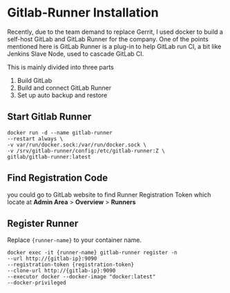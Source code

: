 # Gitlab-Runner Installation
Recently, due to the team demand to replace Gerrit, I used docker to build a self-host GitLab and GitLab Runner for the company. One of the points mentioned here is GitLab Runner is a plug-in to help GitLab run CI, a bit like Jenkins Slave Node, used to cascade GitLab CI.

This is mainly divided into three parts

1.  Build GitLab
2.  Build and connect GitLab Runner
3.  Set up auto backup and restore

## Start Gitlab Runner

    docker run -d --name gitlab-runner 
    --restart always \ 
    -v var/run/docker.sock:/var/run/docker.sock \  
    -v /srv/gitlab-runner/config:/etc/gitlab-runner:Z \   
    gitlab/gitlab-runner:latest



## Find Registration Code
you could go to GitLab website to find Runner Registration Token which locate at **Admin Area** > **Overview** > **Runners**


## Register Runner

Replace `{runner-name}` to your container name.

    docker exec -it {runner-name} gitlab-runner register -n 
    --url http://{gitlab-ip}:9090 
    --registration-token {registration-token} 
    --clone-url http://{gitlab-ip}:9090 
    --executor docker --docker-image "docker:latest" 
    --docker-privileged
